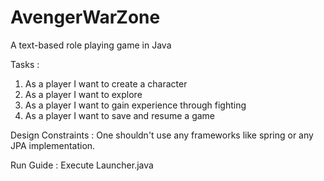 # AvengerWarZone
A text-based role playing game in Java

Tasks :
1) As a player I want to create a character
2) As a player I want to explore
3) As a player I want to gain experience through fighting
4) As a player I want to save and resume a game

Design Constraints :
One shouldn't use any frameworks like spring or any JPA implementation. 

Run Guide :
Execute Launcher.java
